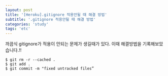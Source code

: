 ```yaml
---
layout: post
title: '[Heroku].gitignore 적용안될 때 해결 방법'
subtitle: '.gitignore 적용안될 때 해결 방법'
categories: 'study'
tags: 'etc'
---
```



까끔식 gitignore가 적용이 안되는 문제가 생길때가 있다. 이때 해결방법을 기록해보았습니다.!!

```
$ git rm -r --cached .
$ git add .
$ git commit -m "fixed untracked files”
```
